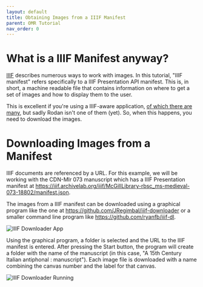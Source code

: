 ```yaml
---
layout: default
title: Obtaining Images from a IIIF Manifest
parent: OMR Tutorial
nav_order: 0
---
```


# What is a IIIF Manifest anyway?

[IIIF](https://iiif.io) describes numerous ways to work with images.
In this tutorial, "IIIF manifest" refers specifically to a IIIF Presentation API manifest.
This is, in short, a machine readable file that contains information on
where to get a set of images and how to display them to the user.

This is excellent if you're using a IIIF-aware application,
[of which there are many](https://iiif.io/apps-demos/),
but sadly Rodan isn't one of them (yet).
So, when this happens, you need to download the images.

# Downloading Images from a Manifest

IIIF documents are referenced by a URL.
For this example, we will be working with the CDN-Mlr 073 manuscript
which has a IIIF Presentation manifest at <https://iiif.archivelab.org/iiif/McGillLibrary-rbsc_ms-medieval-073-18802/manifest.json>.

The images from a IIIF manifest can be downloaded using a graphical program like the one at <https://github.com/JRegimbal/iiif-downloader> or a smaller command line program like <https://github.com/ryanfb/iiif-dl>.

![IIIF Downloader App]({{site.baseurl}}/assets/iiif-downloader-main.png)

Using the graphical program, a folder is selected and the URL to the IIIF manifest is entered.
After pressing the Start button, the program will create a folder with the name of the manuscript (in this case, "A 15th Century Italian antiphonal : manuscript").
Each image file is downloaded with a name combining the canvas number and the label for that canvas.

![IIIF Downloader Running]({{site.baseurl}}/assets/iiif-downloader-working.png)
